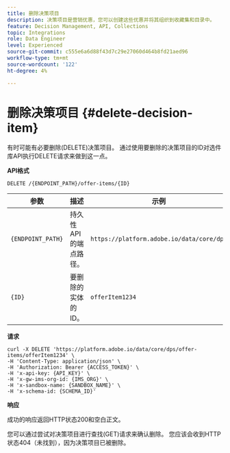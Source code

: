 ```yaml
---
title: 删除决策项目
description: 决策项目是营销优惠，您可以创建这些优惠并将其组织到收藏集和目录中。
feature: Decision Management, API, Collections
topic: Integrations
role: Data Engineer
level: Experienced
source-git-commit: c555e6a6d88f43d7c29e27060d464b8fd21aed96
workflow-type: tm+mt
source-wordcount: '122'
ht-degree: 4%

---
```



# 删除决策项目 {#delete-decision-item}

有时可能有必要删除(DELETE)决策项目。 通过使用要删除的决策项目的ID对选件库API执行DELETE请求来做到这一点。

**API格式**

```http
DELETE /{ENDPOINT_PATH}/offer-items/{ID}
```

| 参数 | 描述 | 示例 |
| --------- | ----------- | ------- |
| `{ENDPOINT_PATH}` | 持久性API的端点路径。 | `https://platform.adobe.io/data/core/dps` |
| `{ID}` | 要删除的实体的ID。 | `offerItem1234` |

**请求**

```shell
curl -X DELETE 'https://platform.adobe.io/data/core/dps/offer-items/offerItem1234' \
-H 'Content-Type: application/json' \
-H 'Authorization: Bearer {ACCESS_TOKEN}' \
-H 'x-api-key: {API_KEY}' \
-H 'x-gw-ims-org-id: {IMS_ORG}' \
-H 'x-sandbox-name: {SANDBOX_NAME}' \
-H 'x-schema-id: {SCHEMA_ID}'
```

**响应**

成功的响应返回HTTP状态200和空白正文。

您可以通过尝试对决策项目进行查找(GET)请求来确认删除。 您应该会收到HTTP状态404（未找到），因为决策项目已被删除。
